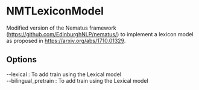 # NMTLexiconModel

Modified version of the Nematus framework (https://github.com/EdinburghNLP/nematus/) to implement a lexicon model as proposed in https://arxiv.org/abs/1710.01329.

## Options

 --lexical  :  To add train using the Lexical model <br />
 --bilingual_pretrain  :  To add train using the Lexical model <br />
